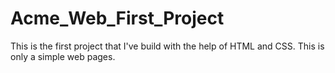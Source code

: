# Acme_Web_First_Project
This is the first project that I've build with the help of HTML and CSS. This is only a simple web pages.

